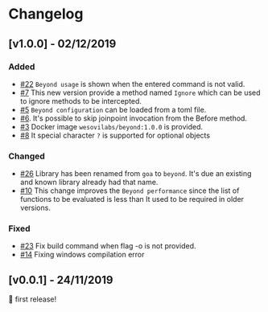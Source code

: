 # Changelog

## [v1.0.0] - 02/12/2019

### Added
- [#22](https://github.com/wesovilabs/beyond/issues/22) `Beyond usage` is
shown when the entered command is not valid. 
- [#7](https://github.com/wesovilabs/beyond/issues/7) This new version provide a method named `Ignore`
which can be used to ignore methods to be intercepted.
- [#5](https://github.com/wesovilabs/beyond/issues/5) `Beyond configuration` can be loaded from a
toml file.
- [#6](https://github.com/wesovilabs/beyond/issues/6). It's possible to skip joinpoint invocation from the
Before method.  
- [#3](https://github.com/wesovilabs/beyond/issues?q=is%3Aissue+is%3Aclosed+milestone%3Av0.0.2+label%3Aenhancement)
Docker image `wesovilabs/beyond:1.0.0` is provided.
- [#8](https://github.com/wesovilabs/beyond/issues/8) It special character `?` is supported for optional objects

### Changed
- [#26](https://github.com/wesovilabs/beyond/issues/26) Library has been renamed from `goa` to `beyond`. 
It's due an existing and known library already had that name.
- [#10](https://github.com/wesovilabs/beyond/issues/10) This change improves the `Beyond performance` since
the list of functions to be evaluated is less than It used to be required in older versions.

### Fixed
- [#23](https://github.com/wesovilabs/beyond/issues/23) Fix build command when flag -o is not provided.
- [#14](https://github.com/wesovilabs/beyond/issues/14) Fixing windows compilation error

## [v0.0.1] - 24/11/2019 

🎉 first release! 
